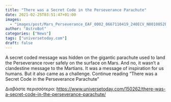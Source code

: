 ```yaml
---
title: "There was a Secret Code in the Perseverance Parachute"
date: 2021-02-25T03:51:47+01:00
images:
  - "images/post/Mars_Perseverance_EAF_0002_0667110419_240ECV_N0010052EDLC00002_0010LUJ01.jpg"
author: "AstroBot"
categories: ["News"]
tags: ["universetoday.com"]
draft: false
---
```


A secret coded message was hidden on the gigantic parachute used to land the Perseverance rover safely on the surface on Mars. And no, it wasn’t a clandestine message to the Martians. It was a message of inspiration for us humans.  But it also came as a challenge. Continue reading “There was a Secret Code in the Perseverance Parachute” 

Διαβάστε περισσότερα: https://www.universetoday.com/150262/there-was-a-secret-code-in-the-perseverance-parachute/
